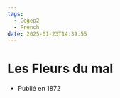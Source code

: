 ```yaml
---
tags:
  - Cegep2
  - French
date: 2025-01-23T14:39:55
---
```


# Les Fleurs du mal

- Publié en 1872